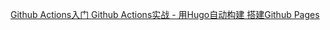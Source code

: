 [Github Actions入门 ](https://blog.yoloyi.com/2019/12/30/getting-start-github-action/)
[Github Actions实战 - 用Hugo自动构建 搭建Github Pages](https://blog.yoloyi.com/2020/01/02/github-action-actual-combat/)